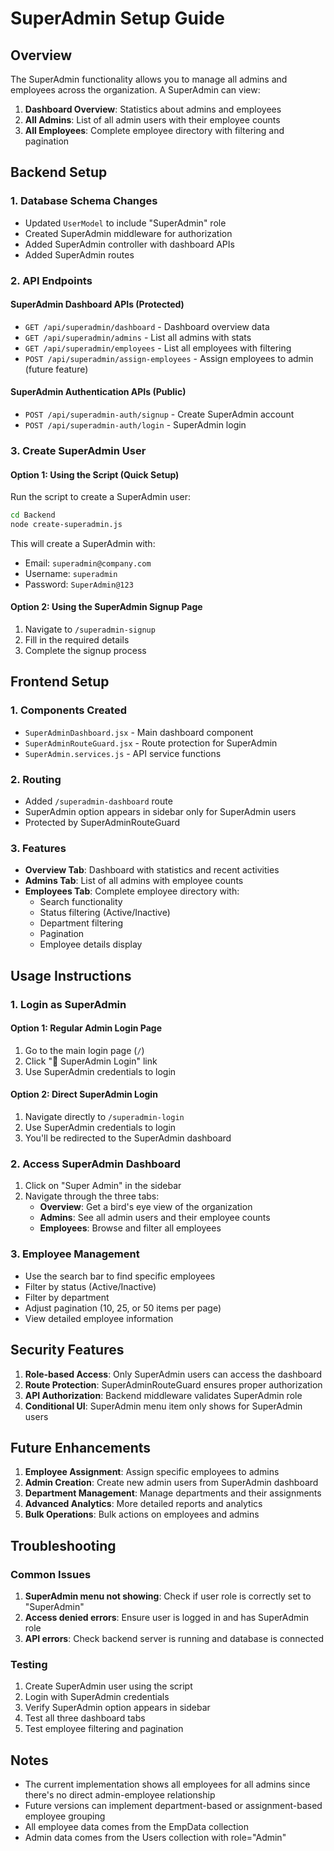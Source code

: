 # SuperAdmin Setup Guide

## Overview
The SuperAdmin functionality allows you to manage all admins and employees across the organization. A SuperAdmin can view:

1. **Dashboard Overview**: Statistics about admins and employees
2. **All Admins**: List of all admin users with their employee counts
3. **All Employees**: Complete employee directory with filtering and pagination

## Backend Setup

### 1. Database Schema Changes
- Updated `UserModel` to include "SuperAdmin" role
- Created SuperAdmin middleware for authorization
- Added SuperAdmin controller with dashboard APIs
- Added SuperAdmin routes

### 2. API Endpoints

#### SuperAdmin Dashboard APIs (Protected)
- `GET /api/superadmin/dashboard` - Dashboard overview data
- `GET /api/superadmin/admins` - List all admins with stats
- `GET /api/superadmin/employees` - List all employees with filtering
- `POST /api/superadmin/assign-employees` - Assign employees to admin (future feature)

#### SuperAdmin Authentication APIs (Public)
- `POST /api/superadmin-auth/signup` - Create SuperAdmin account
- `POST /api/superadmin-auth/login` - SuperAdmin login

### 3. Create SuperAdmin User

#### Option 1: Using the Script (Quick Setup)
Run the script to create a SuperAdmin user:

```bash
cd Backend
node create-superadmin.js
```

This will create a SuperAdmin with:
- Email: `superadmin@company.com`
- Username: `superadmin`
- Password: `SuperAdmin@123`

#### Option 2: Using the SuperAdmin Signup Page
1. Navigate to `/superadmin-signup`
2. Fill in the required details
3. Complete the signup process

## Frontend Setup

### 1. Components Created
- `SuperAdminDashboard.jsx` - Main dashboard component
- `SuperAdminRouteGuard.jsx` - Route protection for SuperAdmin
- `SuperAdmin.services.js` - API service functions

### 2. Routing
- Added `/superadmin-dashboard` route
- SuperAdmin option appears in sidebar only for SuperAdmin users
- Protected by SuperAdminRouteGuard

### 3. Features
- **Overview Tab**: Dashboard with statistics and recent activities
- **Admins Tab**: List of all admins with employee counts
- **Employees Tab**: Complete employee directory with:
  - Search functionality
  - Status filtering (Active/Inactive)
  - Department filtering
  - Pagination
  - Employee details display

## Usage Instructions

### 1. Login as SuperAdmin
#### Option 1: Regular Admin Login Page
1. Go to the main login page (`/`)
2. Click "👑 SuperAdmin Login" link
3. Use SuperAdmin credentials to login

#### Option 2: Direct SuperAdmin Login
1. Navigate directly to `/superadmin-login`
2. Use SuperAdmin credentials to login
3. You'll be redirected to the SuperAdmin dashboard

### 2. Access SuperAdmin Dashboard
1. Click on "Super Admin" in the sidebar
2. Navigate through the three tabs:
   - **Overview**: Get a bird's eye view of the organization
   - **Admins**: See all admin users and their employee counts
   - **Employees**: Browse and filter all employees

### 3. Employee Management
- Use the search bar to find specific employees
- Filter by status (Active/Inactive)
- Filter by department
- Adjust pagination (10, 25, or 50 items per page)
- View detailed employee information

## Security Features

1. **Role-based Access**: Only SuperAdmin users can access the dashboard
2. **Route Protection**: SuperAdminRouteGuard ensures proper authorization
3. **API Authorization**: Backend middleware validates SuperAdmin role
4. **Conditional UI**: SuperAdmin menu item only shows for SuperAdmin users

## Future Enhancements

1. **Employee Assignment**: Assign specific employees to admins
2. **Admin Creation**: Create new admin users from SuperAdmin dashboard
3. **Department Management**: Manage departments and their assignments
4. **Advanced Analytics**: More detailed reports and analytics
5. **Bulk Operations**: Bulk actions on employees and admins

## Troubleshooting

### Common Issues

1. **SuperAdmin menu not showing**: Check if user role is correctly set to "SuperAdmin"
2. **Access denied errors**: Ensure user is logged in and has SuperAdmin role
3. **API errors**: Check backend server is running and database is connected

### Testing
1. Create SuperAdmin user using the script
2. Login with SuperAdmin credentials
3. Verify SuperAdmin option appears in sidebar
4. Test all three dashboard tabs
5. Test employee filtering and pagination

## Notes

- The current implementation shows all employees for all admins since there's no direct admin-employee relationship
- Future versions can implement department-based or assignment-based employee grouping
- All employee data comes from the EmpData collection
- Admin data comes from the Users collection with role="Admin"
